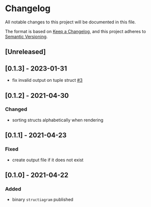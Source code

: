 # Changelog
All notable changes to this project will be documented in this file.

The format is based on [Keep a Changelog](https://keepachangelog.com/en/1.0.0/),
and this project adheres to [Semantic Versioning](https://semver.org/spec/v2.0.0.html).

## [Unreleased]

## [0.1.3] - 2023-01-31
- fix invalid output on tuple struct [#3](https://github.com/ymgyt/structiagram/issues/3)

## [0.1.2] - 2021-04-30
### Changed
- sorting structs alphabetically when rendering

## [0.1.1] - 2021-04-23
### Fixed
- create output file if it does not exist

## [0.1.0] - 2021-04-22

### Added
- binary `structiagram` published

